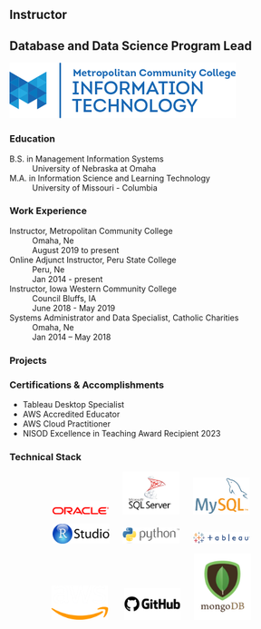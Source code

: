 ## Instructor
## Database and Data Science Program Lead
![alt text][mccit]

### Education
<dl>
<dt>B.S. in Management Information Systems</dt><dd>University of Nebraska at Omaha</dd>
<dt>M.A. in Information Science and Learning Technology</dt><dd>University of Missouri - Columbia</dd>
</dl>

### Work Experience
<dl>
<dt>Instructor, Metropolitan Community College</dt>
<dd>Omaha, Ne</dd>
<dd>August 2019 to present</dd>

<dt>Online Adjunct Instructor, Peru State College</dt>
<dd>Peru, Ne</dd>
<dd>Jan 2014 - present</dd>

<dt>Instructor, Iowa Western Community College</dt>
<dd>Council Bluffs, IA</dd>
<dd>June 2018 - May 2019</dd>

<dt>Systems Administrator and Data Specialist, Catholic Charities</dt>
<dd>Omaha, Ne</dd>
<dd>Jan 2014 – May 2018</dd>

</dl>

### Projects

### Certifications & Accomplishments
* Tableau Desktop Specialist
* AWS Accredited Educator
* AWS Cloud Practitioner
* NISOD Excellence in Teaching Award Recipient 2023

### Technical Stack
<div style="text-align: center;">
<p>
<img src="logos/oracle.png" width=100px alt="Oracle">&nbsp;&nbsp;&nbsp;&nbsp;&nbsp; 
<img src="logos/mssql.png" width=100px alt="Microsoft SQL Server">&nbsp;&nbsp;&nbsp;&nbsp;&nbsp; 
<img src="logos/mysql.png" width=100px alt="MySQL">&nbsp; 
</p><p>
<img src="logos/rstudio.png" width=100px alt="R Studio">&nbsp;&nbsp;&nbsp;&nbsp;&nbsp;
<img src="logos/python.png" width=100px alt="Python">&nbsp;&nbsp;&nbsp;&nbsp;&nbsp;
<img src="logos/tableau.png" width=100px alt="Tableau">&nbsp; 
</p>
<p>
<img src="logos/aws.png" width=100px alt="AWS"> &nbsp;&nbsp;&nbsp;&nbsp;&nbsp;
<img src="logos/github.png" width=100px alt="GitHub">&nbsp;&nbsp;&nbsp;&nbsp;&nbsp;
<img src="logos/mongodb.png" width=100px alt="MongoDB" >&nbsp; 
</p>
</div>

[mccit]: mccitlogo.png "MCC IT Logo"
[TDSbadge]: TDSbadge.png "Tableau Desktop Specialist badge"
